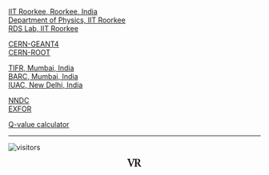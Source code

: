 <a href="https://www.iitr.ac.in/" target="_blank">IIT Roorkee, Roorkee, India</a> \
<a href="https://www.iitr.ac.in/departments/PH/pages/index.html" target="_blank">Department of Physics, IIT Roorkee</a> \
<a href="https://rdslab.iitr.ac.in/" target="_blank">RDS Lab, IIT Roorkee</a> 

<a href="https://geant4.web.cern.ch/" target="_blank">CERN-GEANT4</a> \
<a href="https://root.cern.ch/" target="_blank">CERN-ROOT</a> 

<a href="https://www.tifr.res.in/" target="_blank">TIFR, Mumbai, India</a> \
<a href="http://www.barc.gov.in/index.html" target="_blank">BARC, Mumbai, India</a> \
<a href="https://www.iuac.res.in/" target="_blank">IUAC, New Delhi, India</a>

<a href="https://www.nndc.bnl.gov/" target="_blank">NNDC</a> \
<a href="https://www-nds.iaea.org/exfor/" target="_blank">EXFOR</a>

<a href="https://www.nndc.bnl.gov/qcalc/" target="_blank">Q-value calculator</a>

---
![visitors](https://visitor-badge.glitch.me/badge?page_id=rangavirender.site.links)
<p align="center">
<img src="logo_v1.png" width="30">
</p>

